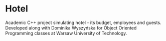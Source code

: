 # Hotel
Academic C++ project simulating hotel - its budget, employees and guests. Developed along with Dominika Wyszyńska for Object Oriented Programming classes at Warsaw University of Technology.
